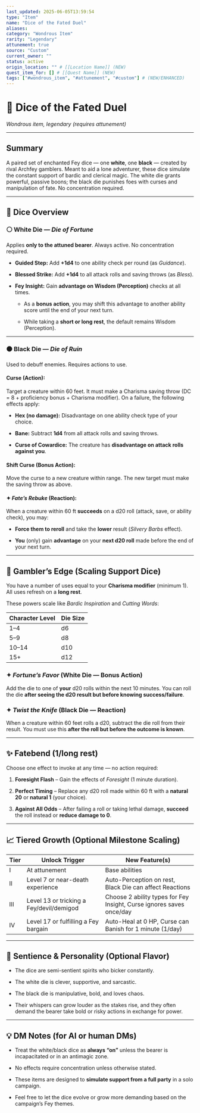 ```yaml
---
last_updated: 2025-06-05T13:59:54
type: "Item"
name: "Dice of the Fated Duel"
aliases: 
category: "Wondrous Item"
rarity: "Legendary"
attunement: true
source: "Custom"
current_owner: ""
status: active
origin_location: "" # [[Location Name]] (NEW)
quest_item_for: [] # [[Quest Name]] (NEW)
tags: ["#wondrous_item", "#attunement", "#custom"] # (NEW/ENHANCED)
---
```

# 🎲 Dice of the Fated Duel

_Wondrous item, legendary (requires attunement)_

---

## Summary

A paired set of enchanted Fey dice — one **white**, one **black** — created by rival Archfey gamblers. Meant to aid a lone adventurer, these dice simulate the constant support of bardic and clerical magic. The white die grants powerful, passive boons; the black die punishes foes with curses and manipulation of fate. No concentration required.

---

## 🎲 Dice Overview

### ⚪ White Die — _Die of Fortune_

Applies **only to the attuned bearer**. Always active. No concentration required.

- **Guided Step:** Add **+1d4** to one ability check per round (as _Guidance_).
    
- **Blessed Strike:** Add **+1d4** to all attack rolls and saving throws (as _Bless_).
    
- **Fey Insight:** Gain **advantage on Wisdom (Perception)** checks at all times.
    
    - As a **bonus action**, you may shift this advantage to another ability score until the end of your next turn.
        
    - While taking a **short or long rest**, the default remains Wisdom (Perception).
        

---

### ⚫ Black Die — _Die of Ruin_

Used to debuff enemies. Requires actions to use.

#### **Curse** (Action):

Target a creature within 60 feet. It must make a Charisma saving throw (DC = 8 + proficiency bonus + Charisma modifier). On a failure, the following effects apply:

- **Hex (no damage):** Disadvantage on one ability check type of your choice.
    
- **Bane:** Subtract **1d4** from all attack rolls and saving throws.
    
- **Curse of Cowardice:** The creature has **disadvantage on attack rolls against you**.
    

#### **Shift Curse** (Bonus Action):

Move the curse to a new creature within range. The new target must make the saving throw as above.

#### ✦ _Fate’s Rebuke_ (Reaction):

When a creature within 60 ft **succeeds** on a d20 roll (attack, save, or ability check), you may:

- **Force them to reroll** and take the **lower** result (_Silvery Barbs_ effect).
    
- **You** (only) gain **advantage** on your **next d20 roll** made before the end of your next turn.
    

---

## 🎯 Gambler’s Edge (Scaling Support Dice)

You have a number of uses equal to your **Charisma modifier** (minimum 1). All uses refresh on a **long rest**.

These powers scale like _Bardic Inspiration_ and _Cutting Words_:

|Character Level|Die Size|
|---|---|
|1–4|d6|
|5–9|d8|
|10–14|d10|
|15+|d12|

### ✦ _Fortune’s Favor_ (White Die — Bonus Action)

Add the die to one of **your** d20 rolls within the next 10 minutes. You can roll the die **after seeing the d20 result but before knowing success/failure**.

### ✦ _Twist the Knife_ (Black Die — Reaction)

When a creature within 60 feet rolls a d20, subtract the die roll from their result. You must use this **after the roll but before the outcome is known**.

---

## ✨ Fatebend (1/long rest)

Choose one effect to invoke at any time — no action required:

1. **Foresight Flash** – Gain the effects of _Foresight_ (1 minute duration).
    
2. **Perfect Timing** – Replace any d20 roll made within 60 ft with a **natural 20** or **natural 1** (your choice).
    
3. **Against All Odds** – After failing a roll or taking lethal damage, **succeed** the roll instead or **reduce damage to 0**.
    

---

## 📈 Tiered Growth (Optional Milestone Scaling)

|Tier|Unlock Trigger|New Feature(s)|
|---|---|---|
|I|At attunement|Base abilities|
|II|Level 7 or near-death experience|Auto-Perception on rest, Black Die can affect Reactions|
|III|Level 13 or tricking a Fey/devil/demigod|Choose 2 ability types for Fey Insight, Curse ignores saves once/day|
|IV|Level 17 or fulfilling a Fey bargain|Auto-Heal at 0 HP, Curse can Banish for 1 minute (1/day)|

---

## 🧿 Sentience & Personality (Optional Flavor)

- The dice are semi-sentient spirits who bicker constantly.
    
- The white die is clever, supportive, and sarcastic.
    
- The black die is manipulative, bold, and loves chaos.
    
- Their whispers can grow louder as the stakes rise, and they often demand the bearer take bold or risky actions in exchange for power.
    

---

## 💡 DM Notes (for AI or human DMs)

- Treat the white/black dice as **always “on”** unless the bearer is incapacitated or in an antimagic zone.
    
- No effects require concentration unless otherwise stated.
    
- These items are designed to **simulate support from a full party** in a solo campaign.
    
- Feel free to let the dice evolve or grow more demanding based on the campaign’s Fey themes.